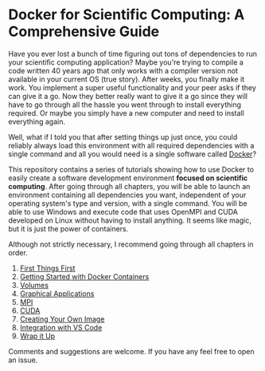 
# Docker for Scientific Computing: A Comprehensive Guide

Have you ever lost a bunch of time figuring out tons of dependencies to run your scientific computing application? Maybe you're trying to compile a code written 40 years ago that only works with a compiler version not available in your current OS (true story). After weeks, you finally make it work. You implement a super useful functionality and your peer asks if they can give it a go. Now they better really want to give it a go since they will have to go through all the hassle you went through to install everything required. Or maybe you simply have a new computer and need to install everything again.

Well, what if I told you that after setting things up just once, you could reliably always load this environment with all required dependencies with a single command and all you would need is a single software called [Docker](https://www.docker.com/)?


This repository contains a series of tutorials showing how to use Docker to easily create a software development environment **focused on scientific computing**. After going through all chapters, you will be able to launch an environment containing all dependencies you want, independent of your operating system's type and version, with a single command. You will be able to use Windows and execute code that uses OpenMPI and CUDA developed on Linux without having to install anything. It seems like magic, but it is just the power of containers.

Although not strictly necessary, I recommend going through all chapters in order.

1. [First Things First](src/1.%20First%20Things%20First/First%20Things%20First.md)
2. [Getting Started with Docker Containers](src/2.%20Getting%20Started%20with%20Docker%20Containers/Getting%20Started%20with%20Docker%20Containers.md)
3. [Volumes](src/3.%20Volumes/Volumes.md)
4. [Graphical Applications](src/4.%20Graphical%20Applications/Graphical%20Applications.md)
5. [MPI](src/5.%20MPI/MPI.md)
6. [CUDA](src/6.%20CUDA/CUDA.md)
7. [Creating Your Own Image](src/7.%20Creating%20Your%20Own%20Image/Creating%20Your%20Own%20Image.md)
8. [Integration with VS Code](src/8.%20Integration%20with%20VS%20Code/Integration%20with%20VS%20Code.md)
9. [Wrap it Up](src/9.%20Wrap%20It%20Up/Wrap%20It%20Up.md)



Comments and suggestions are welcome. If you have any feel free to open an issue.
